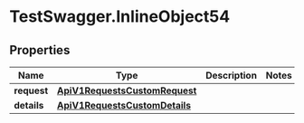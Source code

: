 # TestSwagger.InlineObject54

## Properties

Name | Type | Description | Notes
------------ | ------------- | ------------- | -------------
**request** | [**ApiV1RequestsCustomRequest**](ApiV1RequestsCustomRequest.md) |  | 
**details** | [**ApiV1RequestsCustomDetails**](ApiV1RequestsCustomDetails.md) |  | 



